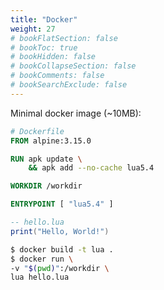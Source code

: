 ```yaml
---
title: "Docker"
weight: 27
# bookFlatSection: false
# bookToc: true
# bookHidden: false
# bookCollapseSection: false
# bookComments: false
# bookSearchExclude: false
---
```


Minimal docker image (~10MB):

<div class="grid grid-cols-2 gap-2 lt-sm:grid-cols-1">

```dockerfile
# Dockerfile
FROM alpine:3.15.0

RUN apk update \
    && apk add --no-cache lua5.4

WORKDIR /workdir

ENTRYPOINT [ "lua5.4" ]
```

```lua
-- hello.lua
print("Hello, World!")
```

</div>

```bash
$ docker build -t lua .
$ docker run \
-v "$(pwd)":/workdir \
lua hello.lua
```
